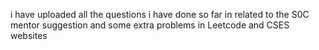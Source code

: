 i have uploaded all the questions i have done so far in related to the S0C mentor suggestion and some extra problems in Leetcode and CSES websites
